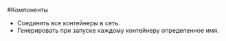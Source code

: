 #Компоненты
- Соединять все контейнеры в сеть.
- Генерировать при запуске каждому контейнеру определенное имя.

